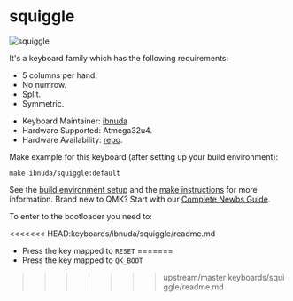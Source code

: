 # squiggle

![squiggle](https://i.imgur.com/5UhvDsjl.jpg)

It's a keyboard family which has the following requirements:

-  5 columns per hand.
-  No numrow.
-  Split.
-  Symmetric.

* Keyboard Maintainer: [ibnuda](https://github.com/ibnuda)
* Hardware Supported: Atmega32u4.
* Hardware Availability: [repo](https://github.com/ibnuda/squiggle).

Make example for this keyboard (after setting up your build environment):

    make ibnuda/squiggle:default

See the [build environment setup](https://docs.qmk.fm/#/getting_started_build_tools) and the [make instructions](https://docs.qmk.fm/#/getting_started_make_guide) for more information. Brand new to QMK? Start with our [Complete Newbs Guide](https://docs.qmk.fm/#/newbs).

To enter to the bootloader you need to:

<<<<<<< HEAD:keyboards/ibnuda/squiggle/readme.md
* Press the key mapped to `RESET`
=======
* Press the key mapped to `QK_BOOT`
>>>>>>> upstream/master:keyboards/squiggle/readme.md
